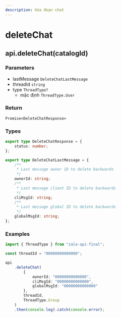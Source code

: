 ```yaml
---
description: Xóa đoạn chat
---
```


# deleteChat

## api.deleteChat(catalogId)

### Parameters

* lastMessage `DeleteChatLastMessage`
* threadId `string`
* type `ThreadType?`
  * mặc định `ThreadType.User`

### Return

`Promise<DeleteChatResponse>`

### Types

```typescript
export type DeleteChatResponse = {
    status: number;
};

export type DeleteChatLastMessage = {
    /**
     * Last message owner ID to delete backwards
     */
    ownerId: string;
    /**
     * Last message client ID to delete backwards
     */
    cliMsgId: string;
    /**
     * Last message global ID to delete backwards
     */
    globalMsgId: string;
};
```

### Examples

```typescript
import { ThreadType } from "zalo-api-final";

const threadId = "00000000000000";

api
    .deleteChat(
        {
            ownerId: "00000000000000",
            cliMsgId: "00000000000000",
            globalMsgId: "00000000000000"
        },
        threadId,
        ThreadType.Group
    )
    .then(console.log).catch(console.error);
```
